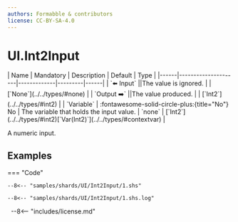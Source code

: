 ```yaml
---
authors: Formabble & contributors
license: CC-BY-SA-4.0
---
```



# UI.Int2Input

<div class="sh-parameters" markdown="1">
| Name | Mandatory | Description | Default | Type |
|------|---------------------|-------------|---------|------|
| `⬅️ Input` ||The value is ignored. | | [`None`](../../types/#none) |
| `Output ➡️` ||The value produced. | | [`Int2`](../../types/#int2) |
| `Variable` | :fontawesome-solid-circle-plus:{title="No"} No  | The variable that holds the input value. | `none` | [`Int2`](../../types/#int2)[`Var(Int2)`](../../types/#contextvar) |

</div>

A numeric input.

## Examples

=== "Code"

  ```x86asm linenums="1"
  --8<-- "samples/shards/UI/Int2Input/1.shs"
  ```

  ```
  --8<-- "samples/shards/UI/Int2Input/1.shs.log"
  ```
&nbsp;
--8<-- "includes/license.md"

